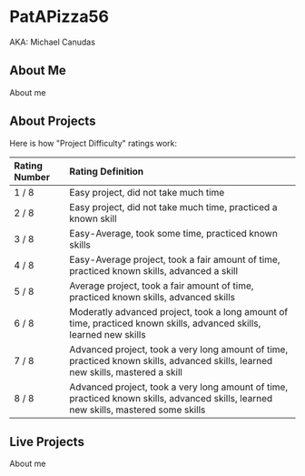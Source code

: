# PatAPizza56

AKA: Michael Canudas

## About Me

About me

## About Projects

Here is how "Project Difficulty" ratings work:

| Rating Number | Rating Definition                                                                                                                    |
| :------------ | :----------------------------------------------------------------------------------------------------------------------------------- |
| 1 / 8         | Easy project, did not take much time                                                                                                 |
| 2 / 8         | Easy project, did not take much time, practiced a known skill                                                                        |
| 3 / 8         | Easy-Average, took some time, practiced known skills                                                                                 |
| 4 / 8         | Easy-Average project, took a fair amount of time, practiced known skills, advanced a skill                                           |
| 5 / 8         | Average project, took a fair amount of time, practiced known skills, advanced skills                                                 |
| 6 / 8         | Moderatly advanced project, took a long amount of time, practiced known skills, advanced skills, learned new skills                  |
| 7 / 8         | Advanced project, took a very long amount of time, practiced known skills, advanced skills, learned new skills, mastered a skill     |
| 8 / 8         | Advanced project, took a very long amount of time, practiced known skills, advanced skills, learned new skills, mastered some skills |

## Live Projects

About me
